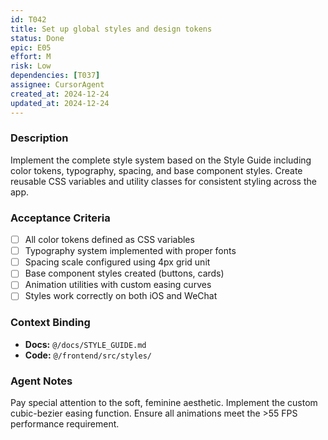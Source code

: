 ```yaml
---
id: T042
title: Set up global styles and design tokens
status: Done
epic: E05
effort: M
risk: Low
dependencies: [T037]
assignee: CursorAgent
created_at: 2024-12-24
updated_at: 2024-12-24
---
```


### Description

Implement the complete style system based on the Style Guide including color tokens, typography, spacing, and base component styles. Create reusable CSS variables and utility classes for consistent styling across the app.

### Acceptance Criteria

- [ ] All color tokens defined as CSS variables
- [ ] Typography system implemented with proper fonts
- [ ] Spacing scale configured using 4px grid unit
- [ ] Base component styles created (buttons, cards)
- [ ] Animation utilities with custom easing curves
- [ ] Styles work correctly on both iOS and WeChat

### Context Binding

- **Docs:** `@/docs/STYLE_GUIDE.md`
- **Code:** `@/frontend/src/styles/`

### Agent Notes

Pay special attention to the soft, feminine aesthetic. Implement the custom cubic-bezier easing function. Ensure all animations meet the >55 FPS performance requirement. 